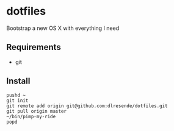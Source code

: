# dotfiles
Bootstrap a new OS X with everything I need

## Requirements
- git

## Install
```
pushd ~
git init
git remote add origin git@github.com:dlresende/dotfiles.git
git pull origin master
~/bin/pimp-my-ride
popd
```
